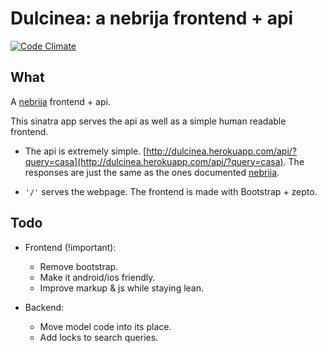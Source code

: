 Dulcinea: a nebrija frontend + api
==================================

[![Code Climate](https://img.shields.io/codeclimate/github/javierhonduco/dulcinea.svg)](https://codeclimate.com/github/javierhonduco/dulcinea)

What
----

A [nebrija](https://github.com/javierhonduco/nebrija) frontend + api.

This sinatra app serves the api as well as a simple human readable frontend.


* The api is extremely simple. [http://dulcinea.herokuapp.com/api/?query=casa](http://dulcinea.herokuapp.com/api/?query=casa). The responses are just the same as the ones documented [nebrija](https://github.com/javierhonduco/nebrija#api).

* `'/'` serves the webpage. The frontend is made with Bootstrap + zepto. 


Todo
----

* Frontend (!important):
  * Remove bootstrap.
  * Make it android/ios friendly.
  * Improve markup & js while staying lean.


* Backend:
  * Move model code into its place.
  * Add locks to search queries.
